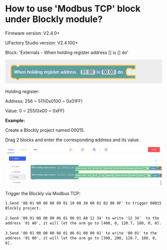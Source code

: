 # How to use 'Modbus TCP' block under Blockly module?
Firmware version: V2.4.0+

UFactory Studio version: V2.4.100+

Block: 'Externals - When holding register address [] is [] do'

![](asset/image.png)


Holding register:  

Address: 256 ~ 511(0x0100 ~ 0x01FF)

Value: 0 ~ 255(0x00 ~ 0xFF)

**Example:**

Create a Blockly project named 00015.

Drag 2 blocks and enter the corresponding address and its value.


![](asset/image2.png)


Trigger the Blockly via Modbus TCP:

    1.Send '00 01 00 00 00 09 01 10 00 30 00 01 02 00 0F' to trigger 00015 Blockly project.

    2.Send '00 01 00 00 00 06 01 06 01 A0 12 34' to write '12 34'  to the address '01 A0', it will let the arm go to [400, 0, 120.7, 180, 0, 0].

    3.Send '00 01 00 00 00 06 01 06 01 00 00 01' to write '00 01' to the address '01 00', it will let the arm go to [300, 200, 120.7, 180, 0, 0].
